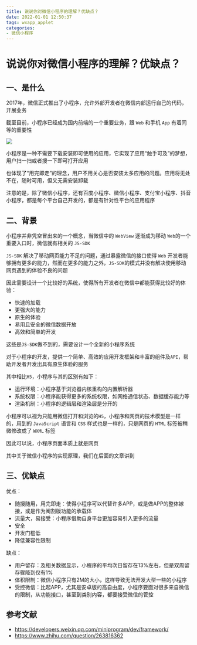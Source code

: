 ```yaml
---
title: 说说你对微信小程序的理解？优缺点？
date: 2022-01-01 12:50:37
tags: wxapp_applet
categories: 
- 微信小程序
---
```


# 说说你对微信小程序的理解？优缺点？


## 一、是什么

2017年，微信正式推出了小程序，允许外部开发者在微信内部运行自己的代码，开展业务

截至目前，小程序已经成为国内前端的一个重要业务，跟 `Web` 和手机 `App` 有着同等的重要性

 ![](https://static.vue-js.com/ce751de0-300e-11ec-8e64-91fdec0f05a1.png)

小程序是一种不需要下载安装即可使用的应用，它实现了应用“触手可及”的梦想，用户扫一扫或者搜一下即可打开应用

也体现了“用完即走”的理念，用户不用关心是否安装太多应用的问题。应用将无处不在，随时可用，但又无需安装卸载

注意的是，除了微信小程序，还有百度小程序、微信小程序、支付宝小程序、抖音小程序，都是每个平台自己开发的，都是有针对性平台的应用程序



## 二、背景

⼩程序并⾮凭空冒出来的⼀个概念，当微信中的 `WebView` 逐渐成为移动 `Web`的⼀个重要⼊⼝时，微信就有相关的 `JS-SDK`

`JS-SDK` 解决了移动⽹⻚能⼒不⾜的问题，通过暴露微信的接⼝使得 `Web` 开发者能够拥有更多的能⼒，然⽽在更多的能⼒之外，`JS-SDK`的模式并没有解决使⽤移动⽹⻚遇到的体验不良的问题

因此需要设计⼀个⽐较好的系统，使得所有开发者在微信中都能获得⽐较好的体验：
- 快速的加载
- 更强⼤的能⼒
- 原⽣的体验
- 易⽤且安全的微信数据开放
- ⾼效和简单的开发

这些是`JS-SDK`做不到的，需要设计一个全新的小程序系统

对于小程序的开发，提供一个简单、高效的应用开发框架和丰富的组件及`API`，帮助开发者开发出具有原生体验的服务

其中相比`H5`，小程序与其的区别有如下：
- 运⾏环境：⼩程序基于浏览器内核重构的内置解析器
- 系统权限：⼩程序能获得更多的系统权限，如⽹络通信状态、数据缓存能⼒等
- 渲染机制：⼩程序的逻辑层和渲染层是分开的

小程序可以视为只能用微信打开和浏览的`H5`，小程序和网页的技术模型是一样的，用到的 `JavaScript` 语言和 `CSS` 样式也是一样的，只是网页的 `HTML` 标签被稍微修改成了 `WXML` 标签

因此可以说，小程序页面本质上就是网页

其中关于微信小程序的实现原理，我们在后面的文章讲到



## 三、优缺点

优点：
- 随搜随用，用完即走：使得小程序可以代替许多APP，或是做APP的整体嫁接，或是作为阉割版功能的承载体
- 流量大，易接受：小程序借助自身平台更加容易引入更多的流量
- 安全
- 开发门槛低
- 降低兼容性限制



缺点：

- 用户留存：及相关数据显示，小程序的平均次日留存在13%左右，但是双周留存骤降到仅有1%
- 体积限制：微信小程序只有2M的大小，这样导致无法开发大型一些的小程序
- 受控微信：比起APP，尤其是安卓版的高自由度，小程序要面对很多来自微信的限制，从功能接口，甚至到类别内容，都要接受微信的管控



## 参考文献

- https://developers.weixin.qq.com/miniprogram/dev/framework/
- https://www.zhihu.com/question/263816362
